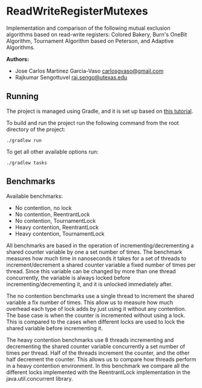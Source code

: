 ReadWriteRegisterMutexes
========================

Implementation and comparison of the following mutual exclusion algorithms based
on read-write registers: Colored Bakery, Burn's OneBit Algorithm, Tournament
Algorithm based on Peterson, and Adaptive Algorithms.

**Authors:**

* Jose Carlos Martinez Garcia-Vaso <carlosgvaso@gmail.com>  
* Rajkumar Sengottuvel <raj.sengo@utexas.edu>

Running
-------

The project is managed using Gradle, and it is set up based on
[this tutorial](https://docs.gradle.org/current/samples/sample_building_java_applications.html).

To build and run the project run the following command from the root directory
of the project:

```console
./gradlew run
```

To get all other available options run:

```console
./gradlew tasks
```

Benchmarks
----------

Available benchmarks:

* No contention, no lock
* No contention, ReentrantLock
* No contention, TournamentLock
* Heavy contention, ReentrantLock
* Heavy contention, TournamentLock

All benchmarks are based in the operation of incrementing/decrementing a shared
counter variable by one a set number of times. The benchmark measures how much
time in nanoseconds it takes for a set of threads to increment/decrement a
shared counter variable a fixed number of times per thread. Since this variable
can be changed by more than one thread concurrently, the variable is always
locked before incrementing/decrementing it, and it is unlocked immediately
after.

The no contention benchmarks use a single thread to increment the shared
variable a fix number of times. This allow us to measure how much overhead each
type of lock adds by just using it without any contention. The base case is when
the counter is incremented without using a lock. This is compared to the cases
when different locks are used to lock the shared variable before incrementing
it.

The heavy contention benchmarks use 8 threads incrementing and decrementing the
shared counter variable concurrently a set number of times per thread. Half of
the threads increment the counter, and the other half decrement the counter.
This allows us to compare how threads perform in a heavy contention environment.
In this benchmark we compare all the different locks implemented with the
ReentrantLock implementation in the java.util.concurrent library.
